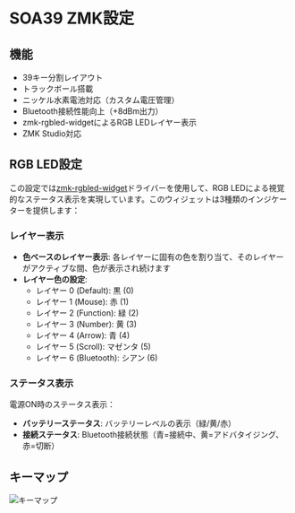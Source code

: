 # SOA39 ZMK設定

## 機能

- 39キー分割レイアウト
- トラックボール搭載
- ニッケル水素電池対応（カスタム電圧管理）
- Bluetooth接続性能向上（+8dBm出力）
- zmk-rgbled-widgetによるRGB LEDレイヤー表示
- ZMK Studio対応

## RGB LED設定

この設定では[zmk-rgbled-widget](https://github.com/gohanda11/zmk-rgbled-widget)ドライバーを使用して、RGB LEDによる視覚的なステータス表示を実現しています。このウィジェットは3種類のインジケーターを提供します：

### レイヤー表示
- **色ベースのレイヤー表示**: 各レイヤーに固有の色を割り当て、そのレイヤーがアクティブな間、色が表示され続けます
- **レイヤー色の設定**: 
  - レイヤー 0 (Default): 黒 (0)
  - レイヤー 1 (Mouse): 赤 (1)
  - レイヤー 2 (Function): 緑 (2)
  - レイヤー 3 (Number): 黄 (3)
  - レイヤー 4 (Arrow): 青 (4)
  - レイヤー 5 (Scroll): マゼンタ (5)
  - レイヤー 6 (Bluetooth): シアン (6)

### ステータス表示
電源ON時のステータス表示：
- **バッテリーステータス**: バッテリーレベルの表示（緑/黄/赤）
- **接続ステータス**: Bluetooth接続状態（青=接続中、黄=アドバタイジング、赤=切断）

## キーマップ

![キーマップ](keymap-drawer/soa39.svg)
